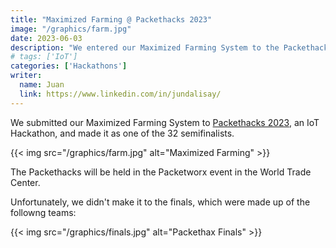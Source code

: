 ```yaml
---
title: "Maximized Farming @ Packethacks 2023"
image: "/graphics/farm.jpg"
date: 2023-06-03
description: "We entered our Maximized Farming System to the Packethacks 2023 contest"
# tags: ['IoT']
categories: ['Hackathons']
writer:
  name: Juan
  link: https://www.linkedin.com/in/jundalisay/
---
```




We submitted our Maximized Farming System to [Packethacks 2023](https://packethacks.info/), an IoT Hackathon, and made it as one of the 32 semifinalists.  

{{< img src="/graphics/farm.jpg" alt="Maximized Farming"  >}}


The Packethacks will be held in the Packetworx event in the World Trade Center.

Unfortunately, we didn't make it to the finals, which were made up of the followng teams:

{{< img src="/graphics/finals.jpg" alt="Packethax Finals"  >}}

